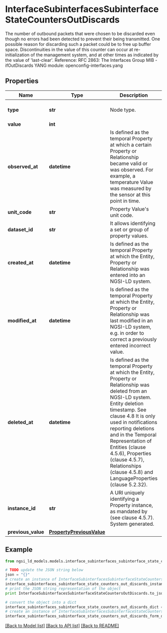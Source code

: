 # InterfaceSubinterfacesSubinterfaceStateCountersOutDiscards

The number of outbound packets that were chosen to be discarded even though no errors had been detected to prevent their being transmitted. One possible reason for discarding such a packet could be to free up buffer space.  Discontinuities in the value of this counter can occur at re-initialization of the management system, and at other times as indicated by the value of 'last-clear'.  Reference: RFC 2863: The Interfaces Group MIB - ifOutDiscards  YANG module: openconfig-interfaces.yang 

## Properties

Name | Type | Description | Notes
------------ | ------------- | ------------- | -------------
**type** | **str** | Node type.  | [optional] [default to 'Property']
**value** | **int** |  | 
**observed_at** | **datetime** | Is defined as the temporal Property at which a certain Property or Relationship became valid or was observed. For example, a temperature Value was measured by the sensor at this point in time.  | [optional] 
**unit_code** | **str** | Property Value&#39;s unit code.  | [optional] 
**dataset_id** | **str** | It allows identifying a set or group of property values.  | [optional] 
**created_at** | **datetime** | Is defined as the temporal Property at which the Entity, Property or Relationship was entered into an NGSI-LD system.  | [optional] [readonly] 
**modified_at** | **datetime** | Is defined as the temporal Property at which the Entity, Property or Relationship was last modified in an NGSI-LD system, e.g. in order to correct a previously entered incorrect value.  | [optional] [readonly] 
**deleted_at** | **datetime** | Is defined as the temporal Property at which the Entity, Property or Relationship was deleted from an NGSI-LD system.  Entity deletion timestamp. See clause 4.8 It is only used in notifications reporting deletions and in the Temporal Representation of Entities (clause 4.5.6), Properties (clause 4.5.7), Relationships (clause 4.5.8) and LanguageProperties (clause 5.2.32).  | [optional] [readonly] 
**instance_id** | **str** | A URI uniquely identifying a Property instance, as mandated by (see clause 4.5.7). System generated.  | [optional] [readonly] 
**previous_value** | [**PropertyPreviousValue**](PropertyPreviousValue.md) |  | [optional] 

## Example

```python
from ngsi_ld_models.models.interface_subinterfaces_subinterface_state_counters_out_discards import InterfaceSubinterfacesSubinterfaceStateCountersOutDiscards

# TODO update the JSON string below
json = "{}"
# create an instance of InterfaceSubinterfacesSubinterfaceStateCountersOutDiscards from a JSON string
interface_subinterfaces_subinterface_state_counters_out_discards_instance = InterfaceSubinterfacesSubinterfaceStateCountersOutDiscards.from_json(json)
# print the JSON string representation of the object
print InterfaceSubinterfacesSubinterfaceStateCountersOutDiscards.to_json()

# convert the object into a dict
interface_subinterfaces_subinterface_state_counters_out_discards_dict = interface_subinterfaces_subinterface_state_counters_out_discards_instance.to_dict()
# create an instance of InterfaceSubinterfacesSubinterfaceStateCountersOutDiscards from a dict
interface_subinterfaces_subinterface_state_counters_out_discards_form_dict = interface_subinterfaces_subinterface_state_counters_out_discards.from_dict(interface_subinterfaces_subinterface_state_counters_out_discards_dict)
```
[[Back to Model list]](../README.md#documentation-for-models) [[Back to API list]](../README.md#documentation-for-api-endpoints) [[Back to README]](../README.md)


